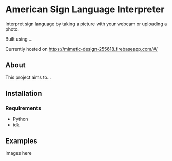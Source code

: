 # American Sign Language Interpreter

Interpret sign language by taking a picture with your webcam
or uploading a photo.

Built using ...

Currently hosted on https://mimetic-design-255618.firebaseapp.com/#/

## About

This project aims to...


## Installation
### Requirements
* Python
* idk

## Examples

Images here
